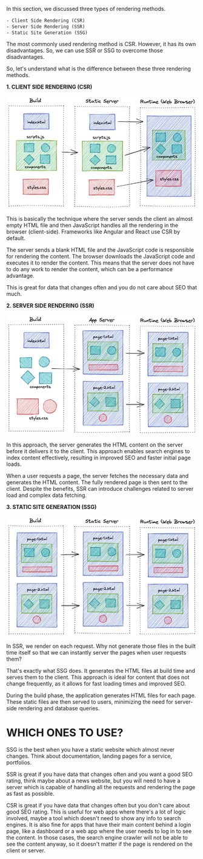 In this section, we discussed three types of rendering methods.

    - Client Side Rendering (CSR)
    - Server Side Rendering (SSR)
    - Static Site Generation (SSG)
  
The most commonly used rendering method is CSR. However, it has its own disadvantages. So, we can use SSR or SSG to overcome those disadvantages.

So, let's understand what is the difference between these three rendering methods.

**1. CLIENT SIDE RENDERING (CSR)**

![alt text](image-2.png)

This is basically the technique where the server sends the client an almost empty HTML file and then JavaScript handles all the rendering in the browser (client-side). Frameworks like Angular and React use CSR by default.

The server sends a blank HTML file and the JavaScript code is responsible for rendering the content. The browser downloads the JavaScript code and executes it to render the content. This means that the server does not have to do any work to render the content, which can be a performance advantage.

This is great for data that changes often and you do not care about SEO that much. 

**2. SERVER SIDE RENDERING (SSR)**

![alt text](image-3.png)

In this approach, the server generates the HTML content on the server before it delivers it to the client. This approach enables search engines to index content effectively, resulting in improved SEO and faster initial page loads.

When a user requests a page, the server fetches the necessary data and generates the HTML content. The fully rendered page is then sent to the client. Despite the benefits, SSR can introduce challenges related to server load and complex data fetching.

**3. STATIC SITE GENERATION (SSG)**

![alt text](image-4.png)

In SSR, we render on each request. Why not generate those files in the built time itself so that we can instantly server the pages when user requests them?

That's exactly what SSG does. It generates the HTML files at build time and serves them to the client. This approach is ideal for content that does not change frequently, as it allows for fast loading times and improved SEO.

During the build phase, the application generates HTML files for each page. These static files are then served to users, minimizing the need for server-side rendering and database queries.

# WHICH ONES TO USE?

SSG is the best when you have a static website which almost never changes. Think about documentation, landing pages for a service, portfolios.

SSR is great if you have data that changes often and you want a good SEO rating, think maybe about a news website, but you will need to have a server which is capable of handling all the requests and rendering the page as fast as possible.

CSR is great if you have data that changes often but you don't care about good SEO rating. This is useful for web apps where there's a lot of logic involved, maybe a tool which doesn't need to show any info to search engines. It is also fine for apps that have their main content behind a login page, like a dashboard or a web app where the user needs to log in to see the content. In those cases, the search engine crawler will not be able to see the content anyway, so it doesn't matter if the page is rendered on the client or server.


